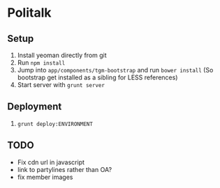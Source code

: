 # Politalk

## Setup

1. Install yeoman directly from git
2. Run `npm install`
3. Jump into `app/components/tgm-bootstrap` and run `bower install` (So bootstrap get installed as a sibling for LESS references)
6. Start server with `grunt server`

## Deployment

1. `grunt deploy:ENVIRONMENT`

## TODO

* Fix cdn url in javascript
* link to partylines rather than OA?
* fix member images
